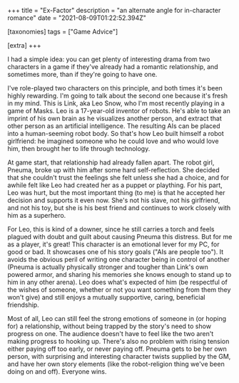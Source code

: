 +++
title = "Ex-Factor"
description = "an alternate angle for in-character romance"
date = "2021-08-09T01:22:52.394Z"

[taxonomies]
tags = ["Game Advice"]

[extra]
+++

I had a simple idea: you can get plenty of interesting drama from two characters in a game if they've already had a romantic relationship, and sometimes more, than if they're going to have one.

<!-- more -->

I've role-played two characters on this principle, and both times it's been highly rewarding. I'm going to talk about the second one because it's fresh in my mind. This is Link, aka Leo Snow, who I'm most recently playing in a game of Masks. Leo is a 17-year-old inventor of robots. He's able to take an imprint of his own brain as he visualizes another person, and extract that other person as an artificial intelligence. The resulting AIs can be placed into a human-seeming robot body. So that's how Leo built himself a robot girlfriend: he imagined someone who he could love and who would love him, then brought her to life through technology.

At game start, that relationship had already fallen apart. The robot girl, Pneuma, broke up with him after some hard self-reflection. She decided that she couldn't trust the feelings she felt unless she had a choice, and for awhile felt like Leo had created her as a puppet or plaything. For his part, Leo was hurt, but the most important thing (to me) is that he accepted her decision and supports it even now. She's not his slave, not his girlfriend, and not his toy, but she is his best friend and continues to work closely with him as a superhero.

For Leo, this is kind of a downer, since he still carries a torch and feels plagued with doubt and guilt about causing Pneuma this distress. But for me as a player, it's great! This character is an emotional lever for my PC, for good or bad. It showcases one of his story goals ("AIs are people too"). It avoids the obvious peril of writing one character being in control of another (Pneuma is actually physically stronger and tougher than Link's own powered armor, and sharing his memories she knows enough to stand up to him in any other arena). Leo does what's expected of him (be respectful of the wishes of someone, whether or not you want something from them they won't give) and still enjoys a mutually supportive, caring, beneficial friendship.

Most of all, Leo can still feel the strong emotions of someone in (or hoping for) a relationship, without being trapped by the story's need to show progress on one. The audience doesn't have to feel like the two aren't making progress to hooking up. There's also no problem with rising tension either paying off too early, or never paying off. Pneuma gets to be her own person, with surprising and interesting character twists supplied by the GM, and have her own story elements (like the robot-religion thing we've been doing on and off). Everyone wins.